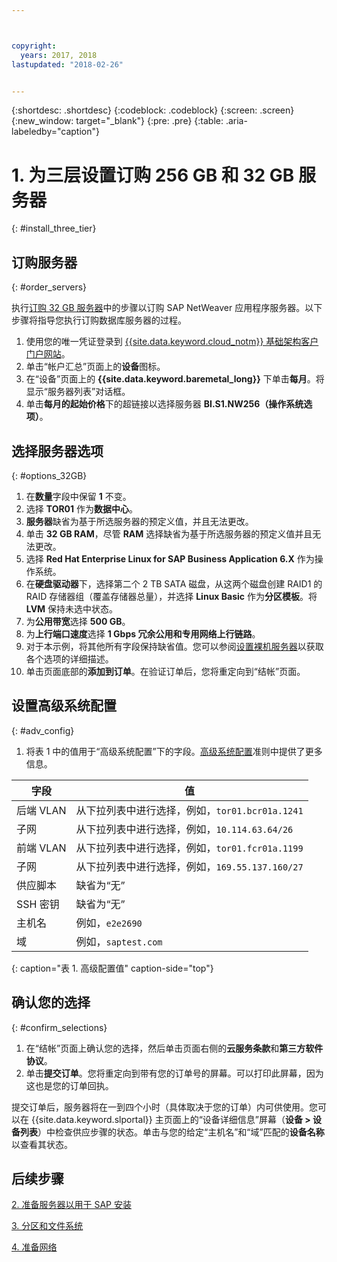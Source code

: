 ```yaml
---



copyright:
  years: 2017, 2018
lastupdated: "2018-02-26"


---
```


{:shortdesc: .shortdesc}
{:codeblock: .codeblock}
{:screen: .screen}
{:new_window: target="_blank"}
{:pre: .pre}
{:table: .aria-labeledby="caption"}

# 1. 为三层设置订购 256 GB 和 32 GB 服务器
{: #install_three_tier}

## 订购服务器
{: #order_servers}

执行[订购 32 GB 服务器](/docs/infrastructure/sap-netweaver-rhel-qrg/rhel-set-up-infrastructure-32GB.html#order_32GB)中的步骤以订购 SAP NetWeaver 应用程序服务器。以下步骤将指导您执行订购数据库服务器的过程。

1. 使用您的唯一凭证登录到 [{{site.data.keyword.cloud_notm}} 基础架构客户门户网站](https://control.softlayer.com)。
2. 单击“帐户汇总”页面上的**设备**图标。
3. 在“设备”页面上的 **{{site.data.keyword.baremetal_long}}** 下单击**每月**。将显示“服务器列表”对话框。
4. 单击**每月的起始价格**下的超链接以选择服务器 **BI.S1.NW256（操作系统选项）**。

## 选择服务器选项
{: #options_32GB}

1. 在**数量**字段中保留 **1** 不变。
2. 选择 **TOR01** 作为**数据中心**。
3. **服务器**缺省为基于所选服务器的预定义值，并且无法更改。
4. 单击 **32 GB RAM**，尽管 **RAM** 选择缺省为基于所选服务器的预定义值并且无法更改。
5. 选择 **Red Hat Enterprise Linux for SAP Business Application 6.X** 作为操作系统。
6. 在**硬盘驱动器**下，选择第二个 2 TB SATA 磁盘，从这两个磁盘创建 RAID1 的 RAID 存储器组（覆盖存储器总量），并选择 **Linux Basic** 作为**分区模板**。将 **LVM** 保持未选中状态。
7. 为**公用带宽**选择 **500 GB**。
8. 为**上行端口速度**选择 **1 Gbps 冗余公用和专用网络上行链路**。
9. 对于本示例，将其他所有字段保持缺省值。您可以参阅[设置裸机服务器](https://console.bluemix.net/docs/bare-metal/configuring.html#setting-up-your-bare-metal-servers)以获取各个选项的详细描述。
10.	单击页面底部的**添加到订单**。在验证订单后，您将重定向到“结帐”页面。

## 设置高级系统配置
{: #adv_config}

1. 将表 1 中的值用于“高级系统配置”下的字段。[高级系统配置](https://console.bluemix.net/docs/bare-metal/configuring.html#advanced-system-configuration)准则中提供了更多信息。

|              字段                |      值                                                              |
| -------------------------------- | -------------------------------------------------------------------- |
|后端 VLAN                         | 从下拉列表中进行选择，例如，`tor01.bcr01a.1241`     |
|子网                              | 从下拉列表中进行选择，例如，`10.114.63.64/26`       |
|前端 VLAN                         | 从下拉列表中进行选择，例如，`tor01.fcr01a.1199`     |
|子网                              | 从下拉列表中进行选择，例如，`169.55.137.160/27`     |
|供应脚本                          | 缺省为“无”                                                         |
|SSH 密钥                          | 缺省为“无”                                                         |
|主机名                            | 例如，`e2e2690`                                     |
|域                                | 例如，`saptest.com`                                 |
{: caption="表 1. 高级配置值" caption-side="top"}  

## 确认您的选择
{: #confirm_selections}

1. 在“结帐”页面上确认您的选择，然后单击页面右侧的**云服务条款**和**第三方软件协议**。
2. 单击**提交订单**。您将重定向到带有您的订单号的屏幕。可以打印此屏幕，因为这也是您的订单回执。

提交订单后，服务器将在一到四个小时（具体取决于您的订单）内可供使用。您可以在 {{site.data.keyword.slportal}} 主页面上的“设备详细信息”屏幕（**设备 > 设备列表**）中检查供应步骤的状态。单击与您的给定“主机名”和“域”匹配的**设备名称**以查看其状态。

## 后续步骤

  [2. 准备服务器以用于 SAP 安装](/docs/infrastructure/sap-netweaver-rhel-qrg/rhel-prepare-server-256GB.html)
  
  [3. 分区和文件系统](/docs/infrastructure/sap-netweaver-rhel-qrg/rhel-partition-256GB.html)
  
  [4. 准备网络](/docs/infrastructure/sap-netweaver-rhel-qrg/rhel-prepare-network.html#network)
